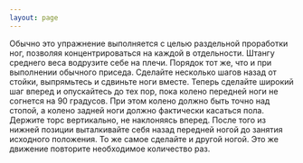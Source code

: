```yaml
---
layout: page
---
```

Обычно это упражнение выполняется с целью раздельной проработки ног, позволяя концентрироваться на каждой в отдельности.
Штангу среднего веса водрузите себе на плечи. Порядок тот же, что и при выполнении обычного приседа. Сделайте несколько шагов назад от стойки, выпрямьтесь и сдвиньте ноги вместе. Теперь сделайте широкий шаг вперед и опускайтесь до тех пор, пока колено передней ноги не согнется на 90 градусов. При этом колено должно быть точно над стопой, а колено задней ноги должно фактически касаться пола. Держите торс вертикально, не наклоняясь вперед. После того из нижней позиции выталкивайте себя назад передней ногой до занятия исходного положения. То же самое сделайте и другой ногой. Это же движение повторите необходимое количество раз.
 